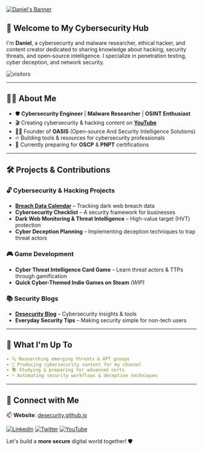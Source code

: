 [![Daniel's Banner](https://raw.githubusercontent.com/desecurity/desecurity/main/banner.png)](https://desecurity.github.io/)

## 👋 Welcome to My Cybersecurity Hub
I'm **Daniel**, a cybersecurity and malware researcher, ethical hacker, and content creator dedicated to sharing knowledge about hacking, security threats, and open-source intelligence. I specialize in penetration testing, cyber deception, and network security.

![visitors](https://vbr.nathanchung.dev/badge?page_id=desecurity.desecurity&color=00cf00)

---

## 🏴‍☠️ About Me
- 🛡 **Cybersecurity Engineer** | **Malware Researcher** | **OSINT Enthusiast**
- 🎬 Creating cybersecurity & hacking content on **[YouTube](https://www.youtube.com/)**
- 🕵️‍♂️ Founder of **OASIS** (Open-source And Security Intelligence Solutions)
- 🔥 Building tools & resources for cybersecurity professionals
- 📖 Currently preparing for **OSCP** & **PNPT** certifications

---

## 🛠️ Projects & Contributions
### 🔓 Cybersecurity & Hacking Projects
- **[Breach Data Calendar](https://desecurity.github.io/)** – Tracking dark web breach data
- **Cybersecurity Checklist** – A security framework for businesses
- **Dark Web Monitoring & Threat Intelligence** – High-value target (HVT) protection
- **Cyber Deception Planning** – Implementing deception techniques to trap threat actors

### 🎮 Game Development
- **Cyber Threat Intelligence Card Game** – Learn threat actors & TTPs through gamification
- **Quick Cyber-Themed Indie Games on Steam** *(WIP)*

### 📚 Security Blogs
- **[Desecurity Blog](https://desecurity.github.io/)** – Cybersecurity insights & tools
- **Everyday Security Tips** – Making security simple for non-tech users

---

## 🚀 What I'm Up To
```yaml
- 🔍 Researching emerging threats & APT groups
- 🎥 Producing cybersecurity content for my channel
- 📚 Studying & preparing for advanced certs
- ⚡ Automating security workflows & deception techniques
```

---

## 📡 Connect with Me
📫 **Website**: [desecurity.github.io](https://desecurity.github.io/)

[![LinkedIn](https://raw.githubusercontent.com/desecurity/desecurity/main/linkedin.svg)](https://www.linkedin.com/in/desecurity/) 
[![Twitter](https://raw.githubusercontent.com/desecurity/desecurity/main/twitter.svg)](https://twitter.com/desecurity)
[![YouTube](https://raw.githubusercontent.com/desecurity/desecurity/main/youtube.svg)](https://www.youtube.com/)

Let's build a **more secure** digital world together! 🛡
